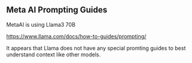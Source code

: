 ## Meta AI Prompting Guides

MetaAI is using Llama3 70B

https://www.llama.com/docs/how-to-guides/prompting/

It appears that Llama does not have any special promting guides to best understand context like other models.
